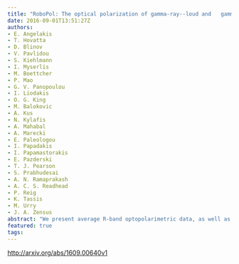 ```yaml
---
title: "RoboPol: The optical polarization of gamma-ray--loud and   gamma-ray--quiet blazars"
date: 2016-09-01T13:51:27Z
authors:
- E. Angelakis
- T. Hovatta
- D. Blinov
- V. Pavlidou
- S. Kiehlmann
- I. Myserlis
- M. Boettcher
- P. Mao
- G. V. Panopoulou
- I. Liodakis
- O. G. King
- M. Balokovic
- A. Kus
- N. Kylafis
- A. Mahabal
- A. Marecki
- E. Paleologou
- I. Papadakis
- I. Papamastorakis
- E. Pazderski
- T. J. Pearson
- S. Prabhudesai
- A. N. Ramaprakash
- A. C. S. Readhead
- P. Reig
- K. Tassis
- M. Urry
- J. A. Zensus
abstract: "We present average R-band optopolarimetric data, as well as variability parameters, from the first and second RoboPol observing season. We investigate whether gamma- ray--loud and gamma-ray--quiet blazars exhibit systematic differences in their optical polarization properties. We find that gamma-ray--loud blazars have a systematically higher polarization fraction (0.092) than gamma-ray--quiet blazars (0.031), with the hypothesis of the two samples being drawn from the same distribution of polarization fractions being rejected at the 3{sigma} level. We have not found any evidence that this discrepancy is related to differences in the redshift distribution, rest-frame R-band lu- minosity density, or the source classification. The median polarization fraction versus synchrotron-peak-frequency plot shows an envelope implying that high synchrotron- peaked sources have a smaller range of median polarization fractions concentrated around lower values. Our gamma-ray--quiet sources show similar median polarization fractions although they are all low synchrotron-peaked. We also find that the random- ness of the polarization angle depends on the synchrotron peak frequency. For high synchrotron-peaked sources it tends to concentrate around preferred directions while for low synchrotron-peaked sources it is more variable and less likely to have a pre- ferred direction. We propose a scenario which mediates efficient particle acceleration in shocks and increases the helical B-field component immediately downstream of the shock."
featured: true
tags:
---
```

http://arxiv.org/abs/1609.00640v1